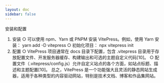 ```yaml
---
layout: doc
sidebar: false
---
```

安装和配置
1. 安装
  ○ 可以使用 npm、Yarn 或 PNPM 安装 VitePress。例如，使用 Yarn 安装：
yarn add -D vitepress
  ○ 初始化项目：
npx vitepress init
2. 配置
  ○ VitePress 项目通常在 docs 目录下配置，包含 .vitepress 目录用于存放配置文件、开发服务器缓存、构建输出和可选的主题自定义代码[10]。
  ○ 配置文件（.vitepress/config.js）允许自定义站点的各个方面，如站点标题、描述和主题配置[10]。
总之，VitePress 是一个功能强大且灵活的静态网站生成器，适用于各种类型的内容驱动网站，特别是技术文档、博客和作品集网站。